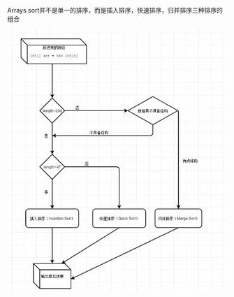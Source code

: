 

Arrays.sort并不是单一的排序，而是插入排序，快速排序，归并排序三种排序的组合

![执行图](https://github.com/xuyisu/algorithm/blob/master/images/ArraySort%E6%89%A7%E8%A1%8C%E5%9B%BE.jpg)

